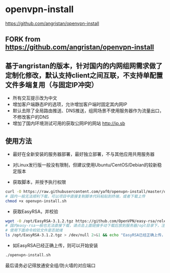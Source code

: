 # openvpn-install
https://github.com/angristan/openvpn-install
## FORK from https://github.com/angristan/openvpn-install
## 基于angristan的版本，针对国内的内网组网需求做了定制化修改，默认支持client之间互联，不支持单配置文件多端复用（与固定IP冲突）
- 所有交互提示改为中文
- 增加客户端静态IP的选项，允许增加客户端时固定其内网IP
- 默认去除了全局路由推送、DNS推送，组网场景不使用服务器作为流量出口，不修改客户的DNS
- 增加了国内环境测试可用的获取公网IP的网站 http://ip.sb


## 使用方法

- 最好在全新安装的服务器部署，最好独立部署，不与其他应用共用服务器
- 对Linux发行版一般没有限制，但建议使用Ubuntu/CentOS/Debian的较新稳定版本

- 获取脚本，并授予执行权限

```bash
curl -O https://raw.githubusercontent.com/yaf0/openvpn-install/master/openvpn-install.sh
# 国内一般无法顺利下载，可以项目中直接复制脚本代码粘贴到终端，或者下载上传
chmod +x openvpn-install.sh
```

- 获取EasyRSA，并校验

```bash
wget -O /opt/EasyRSA-3.1.2.tgz https://github.com/OpenVPN/easy-rsa/releases/download/v3.1.2/EasyRSA-3.1.2.tgz
# 国内easy-rsa一般也无法直接下载，请点击上面链接手动下载后放到服务器/opt目录下，注意不要改文件名，使用其原始文件名 EasyRSA-3.1.2.tgz
# 使用下面命令校验文件是否就绪
ls /opt/EasyRSA-3.1.2.tgz > /dev/null 2>&1 && echo "EasyRSA已经正确上传，可以开始安装" || echo "EasyRSA未正确上传，请检查"
```

- 如EasyRSA已经正确上传，则可以开始安装

```bash
./openvpn-install.sh
```

最后请务必记得放通安全组/防火墙的对应端口
